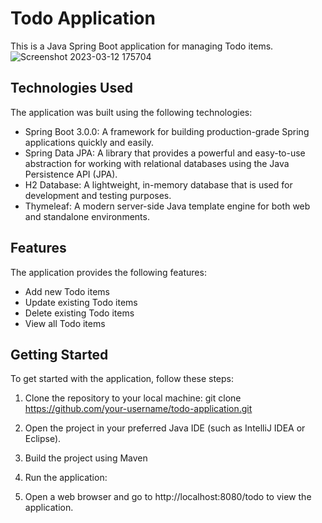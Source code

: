 # Todo Application

This is a Java Spring Boot application for managing Todo items.
![Screenshot 2023-03-12 175704](https://user-images.githubusercontent.com/24914417/234840796-9d884572-9097-4afe-94ba-6d87ee2ce7cc.png)


## Technologies Used

The application was built using the following technologies:

- Spring Boot 3.0.0: A framework for building production-grade Spring applications quickly and easily.
- Spring Data JPA: A library that provides a powerful and easy-to-use abstraction for working with relational databases using the Java Persistence API (JPA).
- H2 Database: A lightweight, in-memory database that is used for development and testing purposes.
- Thymeleaf: A modern server-side Java template engine for both web and standalone environments.

## Features

The application provides the following features:

- Add new Todo items
- Update existing Todo items
- Delete existing Todo items
- View all Todo items

## Getting Started

To get started with the application, follow these steps:

1. Clone the repository to your local machine:
git clone https://github.com/your-username/todo-application.git

2. Open the project in your preferred Java IDE (such as IntelliJ IDEA or Eclipse).

3. Build the project using Maven
4. Run the application:
5. Open a web browser and go to http://localhost:8080/todo to view the application.
